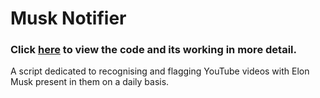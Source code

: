 # Musk Notifier
### Click [here](Deployer.ipynb) to view the code and its working in more detail.

A script dedicated to recognising and flagging YouTube videos with Elon Musk present in them on a daily basis.



